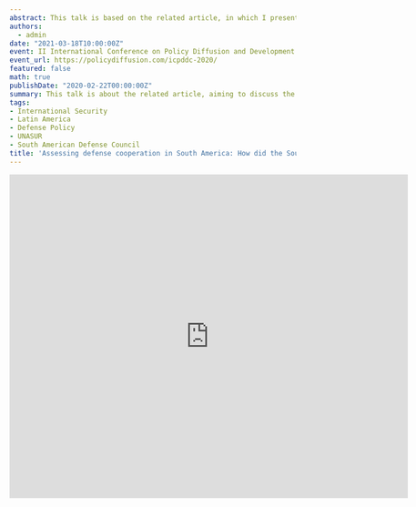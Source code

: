 ```yaml
---
abstract: This talk is based on the related article, in which I present the result from a novel database about all initiatives discussed within the South American Defense Council (SADC). My objective is to provide a first identification about the mechanisms through which the Council could act to diffuse defense and security policies for its members. Using descriptive statistics, I could find these mechanisms, which turned into hypotheses to be tested in future analyses.
authors:
  - admin
date: "2021-03-18T10:00:00Z"
event: II International Conference on Policy Diffusion and Development Cooperation
event_url: https://policydiffusion.com/icpddc-2020/
featured: false
math: true
publishDate: "2020-02-22T00:00:00Z"
summary: This talk is about the related article, aiming to discuss the possible mechanisms through which the South American Defense Council could engage in policy diffusion processes.
tags: 
- International Security
- Latin America
- Defense Policy
- UNASUR
- South American Defense Council
title: 'Assessing defense cooperation in South America: How did the South American Defense Council act?'
---
```


<iframe src="https://docs.google.com/presentation/d/e/2PACX-1vRG6IOBZbDAtG8Tx3PIJFsrHrK1w4qvYSA8foZ1WL9DuNyGd3mudAUalZNYfCXfOw/embed?start=false&loop=false&delayms=3000" frameborder="0" width="700" height="569" allowfullscreen="true" mozallowfullscreen="true" webkitallowfullscreen="true"></iframe>